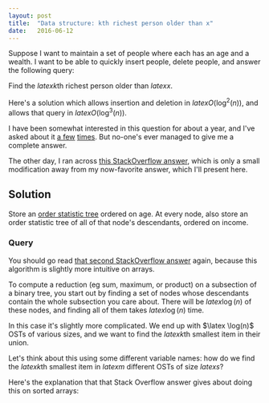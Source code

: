 ```yaml
---
layout: post
title:  "Data structure: kth richest person older than x"
date:   2016-06-12
---
```


Suppose I want to maintain a set of people where each has an age and a wealth. I want to be able to quickly insert people, delete people, and answer the following query:

Find the $latex k$th richest person older than $latex x$.

Here's a solution which allows insertion and deletion in $latex O(\log^2(n))$, and allows that query in $latex O(\log^3(n))$.

I have been somewhat interested in this question for about a year, and I've asked about it [a few](https://www.facebook.com/bshlgrs/posts/10205556609689335) [times](http://stackoverflow.com/questions/31153033/data-structure-to-support-a-particular-query-on-a-set-of-2d-points). But no-one's ever managed to give me a complete answer.

The other day, I ran across [this StackOverflow answer](http://stackoverflow.com/a/26299986/1360429), which is only a small modification away from my now-favorite answer, which I'll present here.

## Solution

Store an [order statistic tree](https://en.wikipedia.org/wiki/Order_statistic_tree) ordered on age. At every node, also store an order statistic tree of all of that node's descendants, ordered on income.

### Query

You should go read [that second StackOverflow answer](http://stackoverflow.com/a/26299986/1360429) again, because this algorithm is slightly more intuitive on arrays.

To compute a reduction (eg sum, maximum, or product) on a subsection of a binary tree, you start out by finding a set of nodes whose descendants contain the whole subsection you care about. There will be $latex \log(n)$ of these nodes, and finding all of them takes $latex \log(n)$ time.

In this case it's slightly more complicated. We end up with $\latex \log(n)$ OSTs of various sizes, and we want to find the $latex k$th smallest item in their union.

Let's think about this using some different variable names: how do we find the $latex k$th smallest item in $latex m$ different OSTs of size $latex s$?

Here's the explanation that that Stack Overflow answer gives about doing this on sorted arrays:

